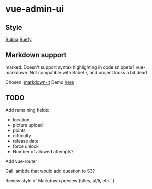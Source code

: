 # vue-admin-ui

## Style

[Bulma](https://bulma.io/documentation/)
[Buefy](https://buefy.github.io/#/documentation/)

## Markdown support

marked: Doesn't support syntax highlighting in code snippets?
vue-markdown: Not compatible with Babel 7, and project looks a bit dead

Chosen: [markdown-it](https://github.com/markdown-it/markdown-it)
Demo [here](https://markdown-it.github.io/)

## TODO

Add remaining fields:
 - location
 - picture upload
 - points
 - difficulty
 - release date
 - force unlock
 - Number of allowed attempts?

Add vue-router

Call lambda that would add question to S3?

Review style of Markdown preview (titles, ul/li, etc...)
